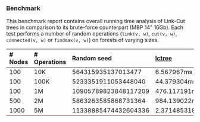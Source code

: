 ### Benchmark
This benchmark report contains overall running time analysis of Link-Cut trees in comparison to its brute-force counterpart (MBP 14" 16Gb).
Each test performs a number of random operations (`link(v, w)`, `cut(v, w)`, `connected(v, w)` or `findmax(v, w)`) on forests of varying sizes.

| # Nodes     | # Operations    | Random seed           | [lctree](https://github.com/azizkayumov/lctree/blob/main/src/lib.rs)    | [brute-force](https://github.com/azizkayumov/lctree/blob/main/tests/test_random.rs)  | 
| :---        | :---            | :---                  | :---          | :---          |
| 100         | 10K             | 564315935137013477    | 6.567967ms    | 53.48109ms    |
| 100         | 100K            | 5233351911053448040   | 44.379304ms   | 321.900746ms  |
| 100         | 1M              | 10905789823848117209  | 476.117191ms  | 3.915883695s  |
| 500         | 2M              | 5863263585868731364   | 984.139022ms  | 11.542679321s |
| 1000        | 5M              | 11338885474432604336  | 2.371485318s  | 23.710666403s |
